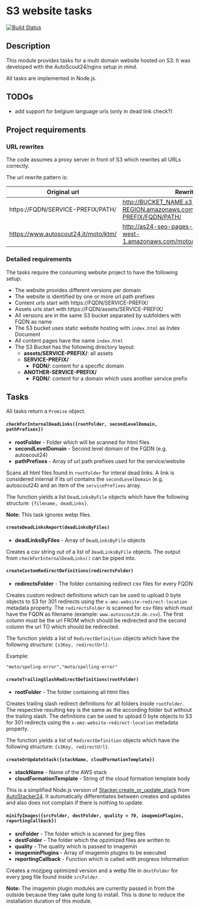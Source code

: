 # S3 website tasks

[![Build Status](https://travis-ci.org/Scout24/s3-website-tasks.svg?branch=master)](https://travis-ci.org/Scout24/s3-website-tasks)

## Description

This module provides tasks for a multi domain website hosted on S3. It was developed with the AutoScout24/nginx setup in mind.

All tasks are implemented in Node.js.

## TODOs

- add support for belgium language urls (only in dead link check?)

## Project requirements

### URL rewrites

The code assumes a proxy server in front of S3 which rewrites all URLs correctly.

The url rewrite pattern is:

| Original url | Rewritten url |
| --- | --- |
| https://FQDN/SERVICE-PREFIX/PATH/ | http://BUCKET_NAME.s3-website-REGION.amazonaws.com/SERVICE-PREFIX/FQDN/PATH/ |
| https://www.autoscout24.it/moto/ktm/ | http://as24-seo-pages-moto.s3-website-eu-west-1.amazonaws.com/moto/www.autoscout24.it/ktm/ |


### Detailed requirements

The tasks require the consuming website project to have the following setup:

* The website provides different versions per domain
* The website is identified by one or more url path prefixes
* Content urls start with https://FQDN/SERVICE-PREFIX/
* Assets urls start with https://FQDN/assets/SERVICE-PREFIX/
* All versions are in the same S3 bucket separated by subfolders with FQDN as name
* The S3 bucket uses static website hosting with `index.html` as Index Document
* All content pages have the name `index.html`
* The S3 Bucket has the following directory layout:
  * **assets/SERVICE-PREFIX/**: all assets
  * **SERVICE-PREFIX/**
    * **FQDN/**: content for a specific domain
  * **ANOTHER-SERVICE-PREFIX/**
    * **FQDN/**: content for a domain which uses another service prefix

## Tasks

All tasks return a `Promise` object.

#### `checkForInternalDeadLinks({rootFolder, secondLevelDomain, pathPrefixes})`

* **rootFolder** - Folder which will be scanned for html files
* **secondLevelDomain** - Second level domain of the FQDN (e.g. autoscout24)
* **pathPrefixes** - Array of url path prefixes used for the service/website

Scans all html files found in `rootFolder` for interal dead links.
A link is considered internal if its url contains the `secondLevelDomain` (e.g. autoscout24) and an item of the `servicePrefixes` array.

The function yields a list `DeadLinksByFile` objects which have the following structure: `{filename, deadLinks}`.

**Note:** This task ignores webp files.

#### `createDeadLinksReport(deadLinksByFiles)`

* **deadLinksByFiles** - Array of `DeadLinksByFile` objects

Creates a csv string out of a list of `DeadLinksByFile` objects. The output from `checkForInternalDeadLinks()` can be piped into.

#### `createCustomRedirectDefinitions(redirectsFolder)`

* **redirectsFolder** - The folder containing redirect csv files for every FQDN

Creates custom redirect definitions which can be used to upload 0 byte objects to S3 for 301 redirects using the `x-amz-website-redirect-location` metadata property. The `redirectsFolder` is scanned for csv files which must have the FQDN as filename (example: `www.autoscout24.de.csv`). The first column must be the url FROM which should be redirected and the second column the url TO which should be redirected.

The function yields a list of `RedirectDefinition` objects which have the following structure: `{s3Key, redirectUrl}`.

Example:

`"moto/speling-error","moto/spelling-error"`

#### `createTrailingSlashRedirectDefinitions(rootFolder)`

* **rootFolder** - The folder containing all html files

Creates trailing slash redirect definitions for all folders inside `rootFolder`. The respective resulting key is the same as the according folder but without the trailing slash. The definitions can be used to upload 0 byte objects to S3 for 301 redirects using the `x-amz-website-redirect-location` metadata property.

The function yields a list of `RedirectDefinition` objects which have the following structure: `{s3Key, redirectUrl}`.

#### `createOrUpdateStack({stackName, cloudFormationTemplate})`

* **stackName** - Name of the AWS stack
* **cloudFormationTemplate** - String of the cloud formation template body

This is a simplified Node.js version of [Stacker.create_or_update_stack](https://github.com/Scout24/autostacker24#create-or-update) from [AutoStacker24](https://github.com/Scout24/autostacker24). It automatically differentiates between creates and updates and also does not complain if there is nothing to update.

#### `minifyImages({srcFolder, destFolder, quality = 70, imageminPlugins, reportingCallback})`

* **srcFolder** - The folder which is scanned for jpeg files
* **destFolder** - The folder which the opzimized files are written to
* **quality** - The quality which is passed to imagemin
* **imageminPlugins** - Array of imagemin plugins to be executed
* **reportingCallback** - Function which is called with progress information

Creates a mozjpeg optimized version and a webp file in `destFolder` for every jpeg file found inside `srcFolder`.

**Note:** The imagemin plugin modules are currently passed in from the outside because they take quite long to install. This is done to reduce the installation duration of this module.
